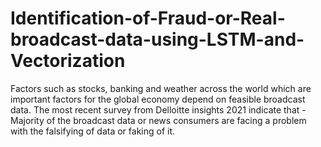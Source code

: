 # Identification-of-Fraud-or-Real-broadcast-data-using-LSTM-and-Vectorization
Factors such as stocks, banking and weather across the world which are important factors for the global economy depend on feasible broadcast data. The most recent survey from Delloitte insights 2021 indicate that - Majority of the broadcast data or news consumers are facing a problem with the falsifying of data or faking of it. 
